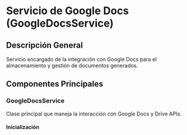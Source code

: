 # Servicio de Google Docs (GoogleDocsService)

## Descripción General
Servicio encargado de la integración con Google Docs para el almacenamiento y gestión de documentos generados.

## Componentes Principales

### GoogleDocsService
Clase principal que maneja la interacción con Google Docs y Drive APIs.

#### Inicialización 